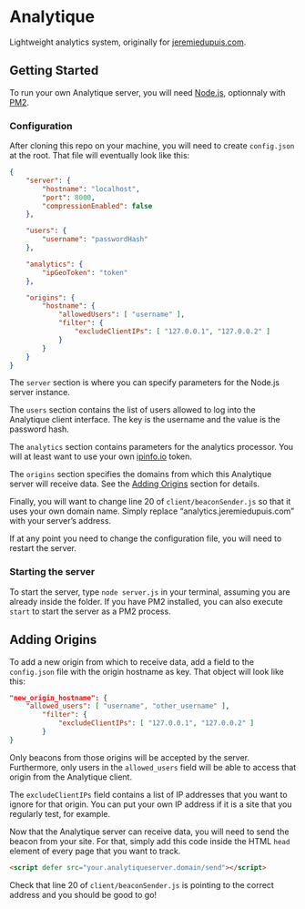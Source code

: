 # Analytique
Lightweight analytics system, originally for [jeremiedupuis.com](https://jeremiedupuis.com).


## Getting Started
To run your own Analytique server, you will need [Node.js](https://nodejs.org), optionnaly with [PM2](https://pm2.keymetrics.io).

### Configuration
After cloning this repo on your machine, you will need to create `config.json` at the root. That file will eventually look like this:
```json
{
	"server": {
		"hostname": "localhost",
		"port": 8000,
		"compressionEnabled": false
	},

	"users": {
		"username": "passwordHash"
	},

	"analytics": {
		"ipGeoToken": "token"
	},

	"origins": {
		"hostname": {
			"allowedUsers": [ "username" ],
			"filter": {
				"excludeClientIPs": [ "127.0.0.1", "127.0.0.2" ]
			}
		}
	}
}

```
The `server` section is where you can specify parameters for the Node.js server instance.

The `users` section contains the list of users allowed to log into the Analytique client interface. The key is the username and the value is the password hash.

The `analytics` section contains parameters for the analytics processor. You will at least want to use your own [ipinfo.io](ipinfo.io) token.

The `origins` section specifies the domains from which this Analytique server will receive data. See the [Adding Origins](#adding-origins) section for details.

Finally, you will want to change line 20 of `client/beaconSender.js` so that it uses your own domain name. Simply replace “analytics.jeremiedupuis.com” with your server’s address.

If at any point you need to change the configuration file, you will need to restart the server.

### Starting the server

To start the server, type `node server.js` in your terminal, assuming you are already inside the folder. If you have PM2 installed, you can also execute `start` to start the server as a PM2 process.

## Adding Origins
To add a new origin from which to receive data, add a field to the `config.json` file with the origin hostname as key. That object will look like this:
```json
"new_origin_hostname": {
	"allowed_users": [ "username", "other_username" ],
		"filter": {
			"excludeClientIPs": [ "127.0.0.1", "127.0.0.2" ]
		}
}
```
Only beacons from those origins will be accepted by the server. Furthermore, only users in the `allowed_users` field will be able to access that origin from the Analytique client.

The `excludeClientIPs` field contains a list of IP addresses that you want to ignore for that origin. You can put your own IP address if it is a site that you regularly test, for example.

Now that the Analytique server can receive data, you will need to send the beacon from your site. For that, simply add this code inside the HTML `head` element of every page that you want to track.
```html
<script defer src="your.analytiqueserver.domain/send"></script>
```
Check that line 20 of `client/beaconSender.js` is pointing to the correct address and you should be good to go!
